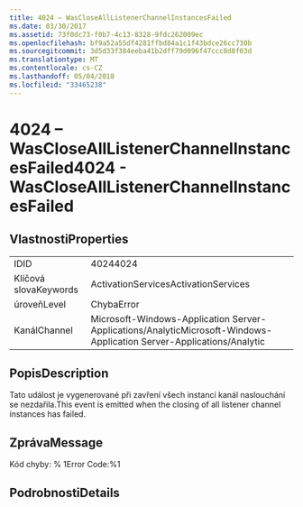 ```yaml
---
title: 4024 – WasCloseAllListenerChannelInstancesFailed
ms.date: 03/30/2017
ms.assetid: 73f0dc73-f0b7-4c13-8328-9fdc262009ec
ms.openlocfilehash: bf9a52a55df4281ffbd84a1c1f43bdce26cc730b
ms.sourcegitcommit: 3d5d33f384eeba41b2dff79d096f47ccc8d8f03d
ms.translationtype: MT
ms.contentlocale: cs-CZ
ms.lasthandoff: 05/04/2018
ms.locfileid: "33465238"
---
```

# <a name="4024---wasclosealllistenerchannelinstancesfailed"></a><span data-ttu-id="c3488-102">4024 – WasCloseAllListenerChannelInstancesFailed</span><span class="sxs-lookup"><span data-stu-id="c3488-102">4024 - WasCloseAllListenerChannelInstancesFailed</span></span>
## <a name="properties"></a><span data-ttu-id="c3488-103">Vlastnosti</span><span class="sxs-lookup"><span data-stu-id="c3488-103">Properties</span></span>  
  
|||  
|-|-|  
|<span data-ttu-id="c3488-104">ID</span><span class="sxs-lookup"><span data-stu-id="c3488-104">ID</span></span>|<span data-ttu-id="c3488-105">4024</span><span class="sxs-lookup"><span data-stu-id="c3488-105">4024</span></span>|  
|<span data-ttu-id="c3488-106">Klíčová slova</span><span class="sxs-lookup"><span data-stu-id="c3488-106">Keywords</span></span>|<span data-ttu-id="c3488-107">ActivationServices</span><span class="sxs-lookup"><span data-stu-id="c3488-107">ActivationServices</span></span>|  
|<span data-ttu-id="c3488-108">úroveň</span><span class="sxs-lookup"><span data-stu-id="c3488-108">Level</span></span>|<span data-ttu-id="c3488-109">Chyba</span><span class="sxs-lookup"><span data-stu-id="c3488-109">Error</span></span>|  
|<span data-ttu-id="c3488-110">Kanál</span><span class="sxs-lookup"><span data-stu-id="c3488-110">Channel</span></span>|<span data-ttu-id="c3488-111">Microsoft-Windows-Application Server-Applications/Analytic</span><span class="sxs-lookup"><span data-stu-id="c3488-111">Microsoft-Windows-Application Server-Applications/Analytic</span></span>|  
  
## <a name="description"></a><span data-ttu-id="c3488-112">Popis</span><span class="sxs-lookup"><span data-stu-id="c3488-112">Description</span></span>  
 <span data-ttu-id="c3488-113">Tato událost je vygenerované při zavření všech instancí kanál naslouchání se nezdařila.</span><span class="sxs-lookup"><span data-stu-id="c3488-113">This event is emitted when the closing of all listener channel instances has failed.</span></span>  
  
## <a name="message"></a><span data-ttu-id="c3488-114">Zpráva</span><span class="sxs-lookup"><span data-stu-id="c3488-114">Message</span></span>  
 <span data-ttu-id="c3488-115">Kód chyby: % 1</span><span class="sxs-lookup"><span data-stu-id="c3488-115">Error Code:%1</span></span>  
  
## <a name="details"></a><span data-ttu-id="c3488-116">Podrobnosti</span><span class="sxs-lookup"><span data-stu-id="c3488-116">Details</span></span>

